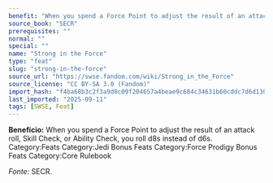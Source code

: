 ```yaml
---
benefit: "When you spend a Force Point to adjust the result of an attack roll, Skill Check, or Ability Check, you roll d8s instead of d6s. Category:Feats Category:Jedi Bonus Feats Category:Force Prodigy Bonus Feats Category:Core Rulebook"
source_book: "SECR"
prerequisites: ""
normal: ""
special: ""
name: "Strong in the Force"
type: "feat"
slug: "strong-in-the-force"
source_url: "https://swse.fandom.com/wiki/Strong_in_the_Force"
source_license: "CC BY-SA 3.0 (Fandom)"
import_hash: "f4ba68b3c2f3a9d8c09f204657a4beae9c684c34631b60cddc7d6d130e3074d0"
last_imported: "2025-09-11"
tags: [SWSE, Feat]
---
```

**Beneficio:** When you spend a Force Point to adjust the result of an attack roll, Skill Check, or Ability Check, you roll d8s instead of d6s. Category:Feats Category:Jedi Bonus Feats Category:Force Prodigy Bonus Feats Category:Core Rulebook

*Fonte:* SECR.